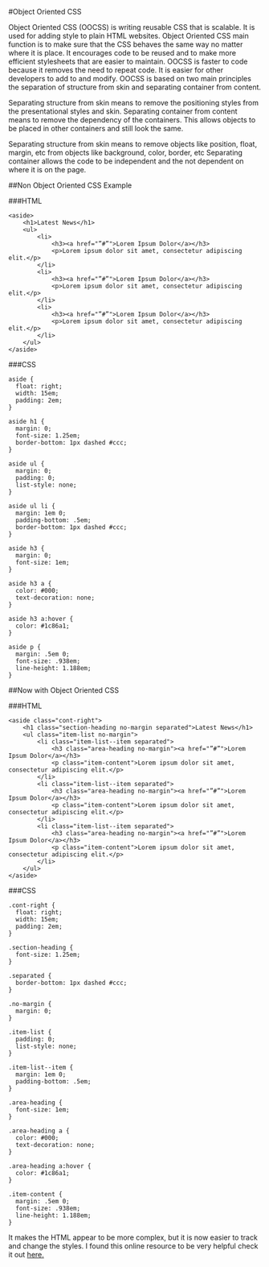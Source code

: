 #Object Oriented CSS

Object Oriented CSS (OOCSS) is writing reusable CSS that is scalable. It is used for adding style to plain HTML websites.
Object Oriented CSS main function is to make sure that the CSS behaves the same way no matter where it is place.
It encourages code to be reused and to make more efficient stylesheets that are easier to maintain. 
OOCSS is faster to code because it removes the need to repeat code. 
It is easier for other developers to add to and modify.
OOCSS is based on two main principles the separation of structure from skin and separating container from content.

Separating structure from skin means to remove the positioning styles from the presentational styles and skin.
Separating container from content means to remove the dependency of the containers. This allows objects to be
placed in other containers and still look the same.

Separating structure from skin means to remove objects like position, float, margin, etc from objects like background, color, border, etc
Separating container allows the code to be independent and the not dependent on where it is on the page.

##Non Object Oriented CSS Example

###HTML

```
<aside>
    <h1>Latest News</h1>
    <ul>
        <li>
            <h3><a href="”#”">Lorem Ipsum Dolor</a></h3>
            <p>Lorem ipsum dolor sit amet, consectetur adipiscing elit.</p>
        </li>
        <li>
            <h3><a href="”#”">Lorem Ipsum Dolor</a></h3>
            <p>Lorem ipsum dolor sit amet, consectetur adipiscing elit.</p>
        </li>
        <li>
            <h3><a href="”#”">Lorem Ipsum Dolor</a></h3>
            <p>Lorem ipsum dolor sit amet, consectetur adipiscing elit.</p>
        </li>
    </ul>
</aside>
```
###CSS

```
aside {
  float: right;
  width: 15em;
  padding: 2em;
}
 
aside h1 {
  margin: 0;
  font-size: 1.25em;
  border-bottom: 1px dashed #ccc;
}
 
aside ul {
  margin: 0;
  padding: 0;
  list-style: none;
}
 
aside ul li {
  margin: 1em 0;
  padding-bottom: .5em;
  border-bottom: 1px dashed #ccc;
}
 
aside h3 {
  margin: 0;
  font-size: 1em;
}
 
aside h3 a {
  color: #000;
  text-decoration: none;
}
 
aside h3 a:hover {
  color: #1c86a1;
}
 
aside p {
  margin: .5em 0;
  font-size: .938em;
  line-height: 1.188em;
}
```

##Now with Object Oriented CSS

###HTML

```
<aside class="cont-right">
    <h1 class="section-heading no-margin separated">Latest News</h1>
    <ul class="item-list no-margin">
        <li class="item-list--item separated">
            <h3 class="area-heading no-margin"><a href="”#”">Lorem Ipsum Dolor</a></h3>
            <p class="item-content">Lorem ipsum dolor sit amet, consectetur adipiscing elit.</p>
        </li>
        <li class="item-list--item separated">
            <h3 class="area-heading no-margin"><a href="”#”">Lorem Ipsum Dolor</a></h3>
            <p class="item-content">Lorem ipsum dolor sit amet, consectetur adipiscing elit.</p>
        </li>
        <li class="item-list--item separated">
            <h3 class="area-heading no-margin"><a href="”#”">Lorem Ipsum Dolor</a></h3>
            <p class="item-content">Lorem ipsum dolor sit amet, consectetur adipiscing elit.</p>
        </li>
    </ul>
</aside>
```
###CSS

```
.cont-right {
  float: right;
  width: 15em;
  padding: 2em;
}
 
.section-heading {
  font-size: 1.25em;
}
 
.separated {
  border-bottom: 1px dashed #ccc;
}
 
.no-margin {
  margin: 0;
}
 
.item-list {
  padding: 0;
  list-style: none;
}
 
.item-list--item {
  margin: 1em 0;
  padding-bottom: .5em;
}
 
.area-heading {
  font-size: 1em;
}
 
.area-heading a {
  color: #000;
  text-decoration: none;
}
 
.area-heading a:hover {
  color: #1c86a1;
}
 
.item-content {
  margin: .5em 0;
  font-size: .938em;
  line-height: 1.188em;
}
```
It makes the HTML appear to be more complex, but it is now easier to track and change the styles. I found this online resource to be very helpful check it out [here.](http://appendto.com/2014/04/oocss/)


